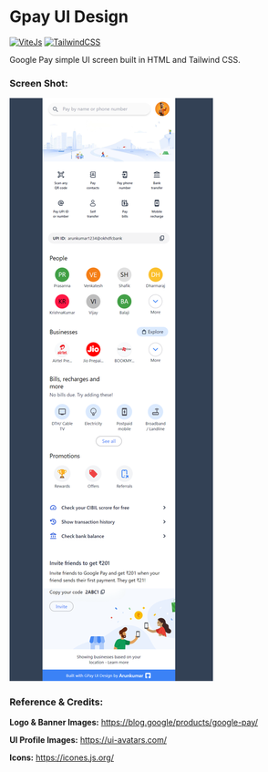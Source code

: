 # Gpay UI Design
[![ViteJs](https://img.shields.io/badge/-Vite_js-FFD42C?style=for-the-badge&logo=vite&logoColor=161616)](https://vitejs.dev/)
[![TailwindCSS](https://img.shields.io/badge/-Tailwind_css-38BDF8?style=for-the-badge&logo=tailwindcss&logoColor=fafafa)](https://tailwindcss.com/)

Google Pay simple UI screen built in HTML and Tailwind CSS.

### Screen Shot:

![Alt text](<Gpay UI Screen.png>)

### Reference & Credits:

__Logo & Banner Images:__  https://blog.google/products/google-pay/

__UI Profile Images:__ https://ui-avatars.com/

__Icons:__ https://icones.js.org/


